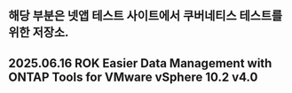 해당 부분은 넷앱 테스트 사이트에서 쿠버네티스 테스트를 위한 저장소.
---------------------------------------------------------------------
2025.06.16 ROK
Easier Data Management with ONTAP Tools for VMware vSphere 10.2 v4.0
---------------------------------------------------------------------
